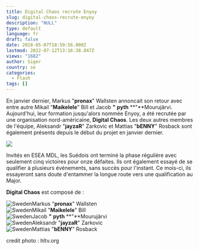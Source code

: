 ```yaml
---
title: Digital Chaos recrute Enyoy
slug: digital-chaos-recrute-enyoy
description: "NULL"
type: default
language: fr
draft: false
date: 2018-05-07T18:59:56.000Z
lastmod: 2022-07-12T13:16:38.847Z
views: "1682"
author: Siger
country: se
categories:
  - Flash
tags: []
---
```

En janvier dernier, Markus "**pronax**" Wallsten annoncait son retour avec entre autre Mikail "**Maikelele**" Bill et Jacob **"** **pyth** **"**Mourujärvi. Aujourd'hui, leur formation jusqu'alors nommée Enyoy, a été recrutée par une organisation nord-américaine, **Digital Chaos**. Les deux autres membres de l'équipe, Aleksandr "**jayzaR**" Zarkovic et Mattias "**bENNY**" Rosback sont également présents depuis le début du projet en janvier dernier.

![](/images/articles/59c4f81767c05/images/qOsJFYMq8FhlSTB052JDX3s6GFT6wYft5sv78ZRt.jpeg)

Invités en ESEA MDL, les Suédois ont terminé la phase régulière avec seulement cinq victoires pour onze défaites. Ils ont également essayé de se qualifier à plusieurs événements, sans succès pour l'instant. Ce mois-ci, ils essayeront sans doute d'entammer la longue route vers une qualification au Major.

**Digital Chaos** est composé de :

![Sweden](/images/countries/se.svg)⁠Markus "**pronax**" Wallsten  
![Sweden](/images/countries/se.svg)⁠Mikail "**Maikelele**" Bill  
![Sweden](/images/countries/se.svg)⁠Jacob **"** **pyth** **"**Mourujärvi  
![Sweden](/images/countries/se.svg)⁠Aleksandr "**jayzaR**" Zarkovic  
![Sweden](/images/countries/se.svg)⁠Mattias "**bENNY**" Rosback

credit photo : hltv.org
